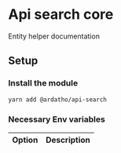 # Api search core

Entity helper documentation

## Setup

### Install the module

```sh
yarn add @ardatho/api-search
```

### Necessary Env variables

| Option                  | Description                                                     |
|-------------------------|-----------------------------------------------------------------|
